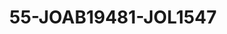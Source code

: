 ---
title: 55-JOAB19481-JOL1547
image: /v1543919832/viterbo/55-JOAB19481-JOL1547.jpg
brand: jolie
layout: vestito
---